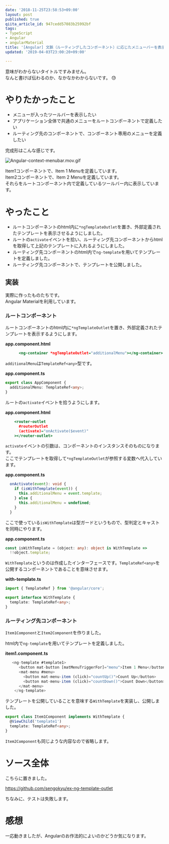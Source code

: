 ```yaml
---
date: '2018-11-25T23:58:53+09:00'
layout: post
published: true
qiita_article_id: 947cedd57083b25992bf
tags:
- TypeScript
- Angular
- angularMaterial
title: '[Angular] 文脈（ルーティングしたコンポーネント）に応じたメニューバーを表示したい'
updated: '2019-04-03T23:00:20+09:00'

---
```

意味がわからないタイトルですみません。  
なんと書けば伝わるのか、なかなかわからないです。 :sweat:   
  
# やりたかったこと  
  
* メニューが入ったツールバーを表示したい  
* アプリケーション全体で共通のメニューをルートコンポーネントで定義したい  
* ルーティング先のコンポーネントで、コンポーネント専用のメニューを定義したい  
  
完成形はこんな感じです。  
  
![Angular-context-menubar.mov.gif](/assets/images/9ead18a5-02c1-fd22-7b36-31e65a5a0910.gif)  
  
Item1コンポーネントで、Item 1 Menuを定義しています。  
Item2コンポーネントで、Item 2 Menuを定義しています。  
それらをルートコンポーネント内で定義しているツールバー内に表示しています。  
  
# やったこと  
  
* ルートコンポーネントのhtml内に`*ngTemplateOutlet`を置き、外部定義されたテンプレートを表示させるようにしました。  
* ルートの`activate`イベントを拾い、ルーティング先コンポーネントからhtmlを取得して上記のテンプレートに入れるようにしました。  
* ルーティング先コンポーネントのhtml内で`ng-template`を用いてテンプレートを定義しました。  
* ルーティング先コンポーネントで、テンプレートを公開しました。  
  
## 実装  
  
実際に作ったものたちです。  
Angular Materialを利用しています。  
  
  
  
### ルートコンポーネント  
  
ルートコンポーネントのhtml内に`*ngTemplateOutlet`を置き、外部定義されたテンプレートを表示するようにします。  
  
**app.component.html**  
```html:app.component.html
      <ng-container *ngTemplateOutlet="additionalMenu"></ng-container>
```  
  
`additionalMenu`は`TemplateRef<any>`型です。  
  
**app.component.ts**  
```ts:app.component.ts
export class AppComponent {
  additionalMenu: TemplateRef<any>;
}
```  
  
ルートの`activate`イベントを拾うようにします。  
  
**app.component.html**  
```html:app.component.html
    <router-outlet
      #routerOutlet
      (activate)="onActivate($event)"
    ></router-outlet>
```  
  
`activate`イベントの引数は、コンポーネントのインスタンスそのものになります。  
ここでテンプレートを取得して`*ngTemplateOutlet`が参照する変数へ代入しています。  
  
**app.component.ts**  
```ts:app.component.ts
  onActivate(event): void {
    if (isWithTemplate(event)) {
      this.additionalMenu = event.template;
    } else {
      this.additionalMenu = undefined;
    }
  }
```  
  
ここで使っている`isWithTemplate`は型ガードというもので、型判定とキャストを同時にやります。  
  
**app.component.ts**  
```ts:app.component.ts
const isWithTemplate = (object: any): object is WithTemplate =>
  !!object.template;
```  
  
`WithTemplate`というのは作成したインターフェースです。`TemplateRef<any>`を公開するコンポーネントであることを意味させます。  
  
**with-template.ts**  
```ts:with-template.ts
import { TemplateRef } from '@angular/core';

export interface WithTemplate {
  template: TemplateRef<any>;
}
```  
  
### ルーティング先コンポーネント  
  
`Item1Component`と`Item2Component`を作りました。  
  
html内で`ng-template`を用いてテンプレートを定義しました。  
  
**item1.component.ts**  
```html:item1.component.ts
   <ng-template #template1>
      <button mat-button [matMenuTriggerFor]="menu">Item 1 Menu</button>
      <mat-menu #menu>
        <button mat-menu-item (click)="countUp()">Count Up</button>
        <button mat-menu-item (click)="countDown()">Count Down</button>
      </mat-menu>
    </ng-template>
 ```

テンプレートを公開していることを意味する`WithTemplate`を実装し、公開しました。

```ts:item1.component.ts  
export class Item1Component implements WithTemplate {  
  @ViewChild('template1')  
  template: TemplateRef<any>;  
}  
```

`Item2Component`も同じような内容なので省略します。


# ソース全体

こちらに置きました。

https://github.com/sengokyu/ex-ng-template-outlet

ちなみに、テストは失敗します。


# 感想

一応動きましたが、Angularのお作法的によいのかどうか気になります。

